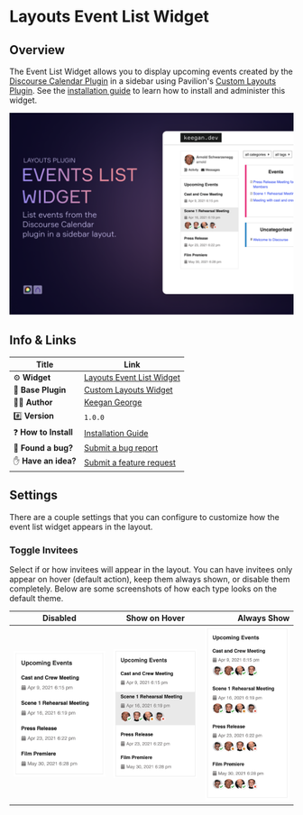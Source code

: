 # Layouts Event List Widget

## Overview

The Event List Widget allows you to display upcoming events created by the [Discourse Calendar Plugin](https://meta.discourse.org/t/discourse-calendar/97376) in a sidebar using Pavilion's [Custom Layouts Plugin](https://meta.discourse.org/t/custom-layouts-plugin/55208). See the [installation guide](https://thepavilion.io/t/installation-and-setup/3200) to learn how to install and administer this widget.

![Banner Image](readme-screenshots/header.png)

## Info &amp; Links

| Title                 | Link                                                                                   |
| --------------------- | -------------------------------------------------------------------------------------- |
| ⚙️ **Widget**         | [Layouts Event List Widget](https://github.com/keegangeorge/layouts-event-list-widget) |
| 🔌 **Base Plugin**    | [Custom Layouts Widget](https://meta.discourse.org/t/custom-layouts-plugin/55208)      |
| 👨‍💻 **Author**         | [Keegan George](https://github.com/keegangeorge/)                                      |
| #️⃣ **Version**        | `1.0.0`                                                                                |
| ❓ **How to Install** | [Installation Guide](https://thepavilion.io/t/installation-and-setup/3200)             |
| 🐛 **Found a bug?**   | [Submit a bug report](https://thepavilion.io/w/bug-report/steps/intro)                 |
| ✋ **Have an idea?**  | [Submit a feature request](https://thepavilion.io/w/bug-report/steps/intro)            |

<!-- 💬 **Additional Info**| [Discourse Topic](coming-soon) -->

## Settings

There are a couple settings that you can configure to customize how the event list widget appears in the layout.

### Toggle Invitees

Select if or how invitees will appear in the layout. You can have invitees only appear on hover (default action), keep them always shown, or disable them completely. Below are some screenshots of how each type looks on the default theme.

| Disabled                                                         |                               Show on Hover                               |                                                           Always Show |
| ---------------------------------------------------------------- | :-----------------------------------------------------------------------: | --------------------------------------------------------------------: |
| ![Disabled Invitees](readme-screenshots/invitees/never-show.png) | ![Invitees shown on hover](readme-screenshots/invitees/show-on-hover.png) | ![Invitees always shown](readme-screenshots/invitees/always-show.png) |
